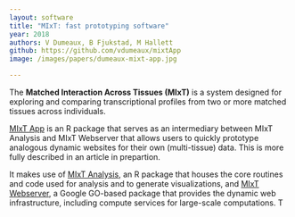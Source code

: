```yaml
---
layout: software
title: "MIxT: fast prototyping software"
year: 2018
authors: V Dumeaux, B Fjukstad, M Hallett
github: https://github.com/vdumeaux/mixtApp
image: /images/papers/dumeaux-mixt-app.jpg

---
```

  
  The <strong>Matched Interaction Across Tissues (MIxT)</strong> is a system designed for exploring and comparing transcriptional profiles from two or more matched tissues across individuals.

[MIxT App](https://github.com/vdumeaux/mixtApp) is an R package that serves as an intermediary between MIxT Analysis and MIxT Webserver that allows users to quickly prototype analogous dynamic websites for their own (multi-tissue) data. This is more fully described in an article in prepartion.

It makes use of  [MIxT Analysis](https://github.com/vdumeaux/mixtR), an   R package that houses the core  routines and code used for analysis and to generate visualizations, and 
[MIxT Webserver](https://github.com/fjukstad/mixt), a Google GO-based package that provides the dynamic web infrastructure, including compute services for large-scale computations. T
